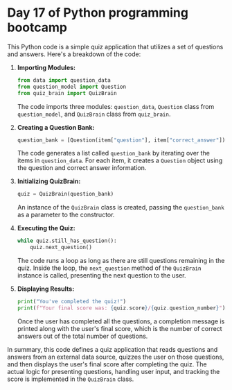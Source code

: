 # Day 17 of Python programming bootcamp

This Python code is a simple quiz application that utilizes a set of questions and answers. Here's a breakdown of the code:

1. **Importing Modules:**
   ```python
   from data import question_data
   from question_model import Question
   from quiz_brain import QuizBrain
   ```
   The code imports three modules: `question_data`, `Question` class from `question_model`, and `QuizBrain` class from `quiz_brain`.

2. **Creating a Question Bank:**
   ```python
   question_bank = [Question(item["question"], item["correct_answer"]) for item in question_data]
   ```
   The code generates a list called `question_bank` by iterating over the items in `question_data`. For each item, it creates a `Question` object using the question and correct answer information.

3. **Initializing QuizBrain:**
   ```python
   quiz = QuizBrain(question_bank)
   ```
   An instance of the `QuizBrain` class is created, passing the `question_bank` as a parameter to the constructor.

4. **Executing the Quiz:**
   ```python
   while quiz.still_has_question():
       quiz.next_question()
   ```
   The code runs a loop as long as there are still questions remaining in the quiz. Inside the loop, the `next_question` method of the `QuizBrain` instance is called, presenting the next question to the user.

5. **Displaying Results:**
   ```python
   print("You've completed the quiz!")
   print(f"Your final score was: {quiz.score}/{quiz.question_number}")
   ```
   Once the user has completed all the questions, a completion message is printed along with the user's final score, which is the number of correct answers out of the total number of questions.

In summary, this code defines a quiz application that reads questions and answers from an external data source, quizzes the user on those questions, and then displays the user's final score after completing the quiz. The actual logic for presenting questions, handling user input, and tracking the score is implemented in the `QuizBrain` class.